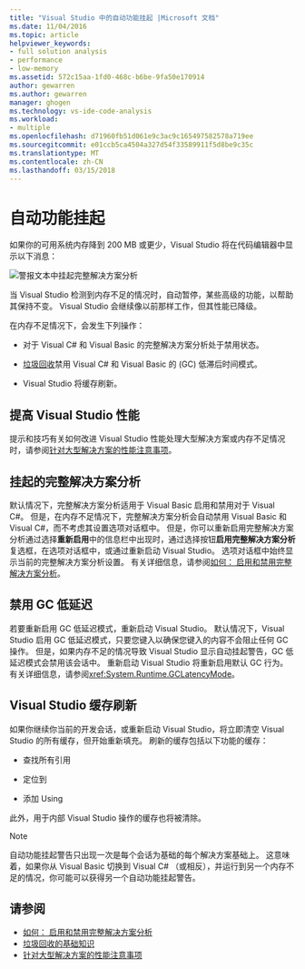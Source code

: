 ```yaml
---
title: "Visual Studio 中的自动功能挂起 |Microsoft 文档"
ms.date: 11/04/2016
ms.topic: article
helpviewer_keywords:
- full solution analysis
- performance
- low-memory
ms.assetid: 572c15aa-1fd0-468c-b6be-9fa50e170914
author: gewarren
ms.author: gewarren
manager: ghogen
ms.technology: vs-ide-code-analysis
ms.workload:
- multiple
ms.openlocfilehash: d71960fb51d061e9c3ac9c165497582578a719ee
ms.sourcegitcommit: e01ccb5ca4504a327d54f33589911f5d8be9c35c
ms.translationtype: MT
ms.contentlocale: zh-CN
ms.lasthandoff: 03/15/2018
---
```

# <a name="automatic-feature-suspension"></a>自动功能挂起

如果你的可用系统内存降到 200 MB 或更少，Visual Studio 将在代码编辑器中显示以下消息：

![警报文本中挂起完整解决方案分析](../code-quality/media/fsa_alert.png)

当 Visual Studio 检测到内存不足的情况时，自动暂停，某些高级的功能，以帮助其保持不变。 Visual Studio 会继续像以前那样工作，但其性能已降级。

在内存不足情况下，会发生下列操作：

- 对于 Visual C# 和 Visual Basic 的完整解决方案分析处于禁用状态。

- [垃圾回收](/dotnet/standard/garbage-collection/index)禁用 Visual C# 和 Visual Basic 的 (GC) 低滞后时间模式。

- Visual Studio 将缓存刷新。

## <a name="improve-visual-studio-performance"></a>提高 Visual Studio 性能

提示和技巧有关如何改进 Visual Studio 性能处理大型解决方案或内存不足情况时，请参阅[针对大型解决方案的性能注意事项](https://github.com/dotnet/roslyn/wiki/Performance-considerations-for-large-solutions)。

## <a name="full-solution-analysis-suspended"></a>挂起的完整解决方案分析

默认情况下，完整解决方案分析适用于 Visual Basic 启用和禁用对于 Visual C#。 但是，在内存不足情况下，完整解决方案分析会自动禁用 Visual Basic 和 Visual C#，而不考虑其设置选项对话框中。 但是，你可以重新启用完整解决方案分析通过选择**重新启用**中的信息栏中出现时，通过选择按钮**启用完整解决方案分析**复选框，在选项对话框中，或通过重新启动 Visual Studio。 选项对话框中始终显示当前的完整解决方案分析设置。 有关详细信息，请参阅[如何： 启用和禁用完整解决方案分析](../code-quality/how-to-enable-and-disable-full-solution-analysis-for-managed-code.md)。

## <a name="gc-low-latency-disabled"></a>禁用 GC 低延迟

若要重新启用 GC 低延迟模式，重新启动 Visual Studio。 默认情况下，Visual Studio 启用 GC 低延迟模式，只要您键入以确保您键入的内容不会阻止任何 GC 操作。 但是，如果内存不足的情况导致 Visual Studio 显示自动挂起警告，GC 低延迟模式会禁用该会话中。 重新启动 Visual Studio 将重新启用默认 GC 行为。 有关详细信息，请参阅<xref:System.Runtime.GCLatencyMode>。

## <a name="visual-studio-caches-flushed"></a>Visual Studio 缓存刷新

如果你继续你当前的开发会话，或重新启动 Visual Studio，将立即清空 Visual Studio 的所有缓存，但开始重新填充。 刷新的缓存包括以下功能的缓存：

- 查找所有引用

- 定位到

- 添加 Using

此外，用于内部 Visual Studio 操作的缓存也将被清除。

> [!NOTE]
> 自动功能挂起警告只出现一次是每个会话为基础的每个解决方案基础上。 这意味着，如果你从 Visual Basic 切换到 Visual C# （或相反），并运行到另一个内存不足的情况，你可能可以获得另一个自动功能挂起警告。

## <a name="see-also"></a>请参阅

- [如何： 启用和禁用完整解决方案分析](../code-quality/how-to-enable-and-disable-full-solution-analysis-for-managed-code.md)
- [垃圾回收的基础知识](/dotnet/standard/garbage-collection/fundamentals)
- [针对大型解决方案的性能注意事项](https://github.com/dotnet/roslyn/wiki/Performance-considerations-for-large-solutions)